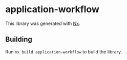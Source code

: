 # application-workflow

This library was generated with [Nx](https://nx.dev).

## Building

Run `nx build application-workflow` to build the library.
